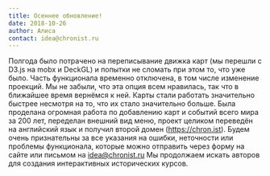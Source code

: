 ```yaml
---
title: Осеннее обновление!
date: 2018-10-26
author: Алиса
contact: idea@chronist.ru
---
```

Полгода было потрачено на переписывание движка карт (мы перешли с D3.js на mobx и DeckGL) и попытки не сломать при этом то, что уже было. Часть функционала временно отключена, в том числе изменение проекций. Мы не забыли, что эта опция всем нравилась, так что в ближайшее время вернёмся к ней. Карты стали работать значительно быстрее несмотря на то, что их стало значительно больше. Была проделана огромная работа по добавлению карт и событий всего мира за 200 лет, переделан внешний вид меню, проект целиком переведён на английский язык и получил второй домен (https://chron.ist). Будем очень признательны за все указания на ошибки, неточности или проблемы функционала, которые можно отправить через форму на сайте или письмом на idea@chronist.ru
Мы продолжаем искать авторов для создания интерактивных исторических курсов.